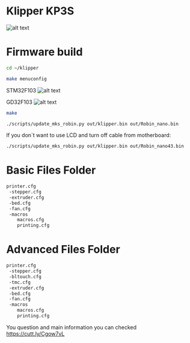 # Klipper KP3S
![alt text](https://github.com/nehilo/klipper_KP3S/blob/main/klipper%20kp3s.png?raw=true)


# Firmware build

```bash
cd ~/klipper
```
```bash
make menuconfig
```

STM32F103
![alt text](https://github.com/nehilo/klipper_KP3S/blob/main/make.png?raw=true)

GD32F103
![alt text](https://github.com/nehilo/Klipper_KingRoon_KP3S/blob/main/GD32.jpg?raw=true)

```bash
make 
```

```bash
./scripts/update_mks_robin.py out/klipper.bin out/Robin_nano.bin
```

If you don`t want to use LCD and turn off cable from motherboard:


```bash
./scripts/update_mks_robin.py out/klipper.bin out/Robin_nano43.bin
```

# Basic Files Folder

```bash
printer.cfg
 -stepper.cfg
 -extruder.cfg
 -bed.cfg
 -fan.cfg
 -macros
    macros.cfg
    printing.cfg
```

# Advanced Files Folder

```bash
printer.cfg
 -stepper.cfg
 -bltouch.cfg
 -tmc.cfg
 -extruder.cfg
 -bed.cfg
 -fan.cfg
 -macros
    macros.cfg
    printing.cfg
```

You question and main information you can checked https://cutt.ly/Cgow7vL
